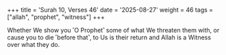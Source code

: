 +++
title = 'Surah 10, Verses 46'
date = '2025-08-27'
weight = 46
tags = ["allah", "prophet", "witness"]
+++

Whether We show you ˹O Prophet˺ some of what We threaten them with, or cause you to die ˹before that˺, to Us is their return and Allah is a Witness over what they do.
